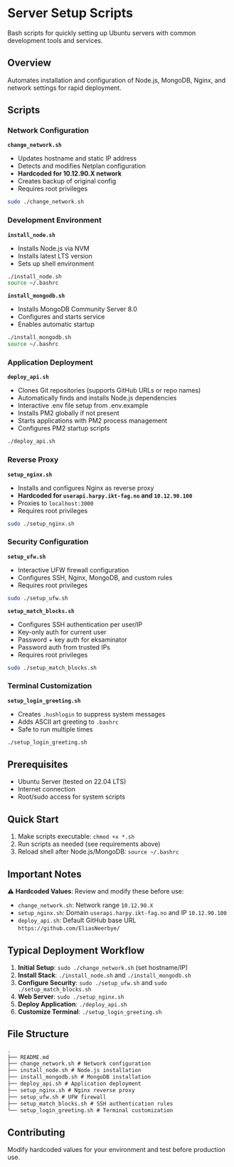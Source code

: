 # Server Setup Scripts

Bash scripts for quickly setting up Ubuntu servers with common development tools and services.

## Overview

Automates installation and configuration of Node.js, MongoDB, Nginx, and network settings for rapid deployment.

## Scripts

### Network Configuration

**`change_network.sh`**

-   Updates hostname and static IP address
-   Detects and modifies Netplan configuration
-   **Hardcoded for 10.12.90.X network**
-   Creates backup of original config
-   Requires root privileges

```bash
sudo ./change_network.sh
```

### Development Environment

**`install_node.sh`**

-   Installs Node.js via NVM
-   Installs latest LTS version
-   Sets up shell environment

```bash
./install_node.sh
source ~/.bashrc
```

**`install_mongodb.sh`**

-   Installs MongoDB Community Server 8.0
-   Configures and starts service
-   Enables automatic startup

```bash
./install_mongodb.sh
source ~/.bashrc
```

### Application Deployment

**`deploy_api.sh`**

-   Clones Git repositories (supports GitHub URLs or repo names)
-   Automatically finds and installs Node.js dependencies
-   Interactive .env file setup from .env.example
-   Installs PM2 globally if not present
-   Starts applications with PM2 process management
-   Configures PM2 startup scripts

```bash
./deploy_api.sh
```

### Reverse Proxy

**`setup_nginx.sh`**

-   Installs and configures Nginx as reverse proxy
-   **Hardcoded for `userapi.harpy.ikt-fag.no` and `10.12.90.100`**
-   Proxies to `localhost:3000`
-   Requires root privileges

```bash
sudo ./setup_nginx.sh
```

### Security Configuration

**`setup_ufw.sh`**

-   Interactive UFW firewall configuration
-   Configures SSH, Nginx, MongoDB, and custom rules
-   Requires root privileges

```bash
sudo ./setup_ufw.sh
```

**`setup_match_blocks.sh`**

-   Configures SSH authentication per user/IP
-   Key-only auth for current user
-   Password + key auth for eksaminator
-   Password auth from trusted IPs
-   Requires root privileges

```bash
sudo ./setup_match_blocks.sh
```

### Terminal Customization

**`setup_login_greeting.sh`**

-   Creates `.hushlogin` to suppress system messages
-   Adds ASCII art greeting to `.bashrc`
-   Safe to run multiple times

```bash
./setup_login_greeting.sh
```

## Prerequisites

-   Ubuntu Server (tested on 22.04 LTS)
-   Internet connection
-   Root/sudo access for system scripts

## Quick Start

1. Make scripts executable: `chmod +x *.sh`
2. Run scripts as needed (see requirements above)
3. Reload shell after Node.js/MongoDB: `source ~/.bashrc`

## Important Notes

⚠️ **Hardcoded Values**: Review and modify these before use:

-   `change_network.sh`: Network range `10.12.90.X`
-   `setup_nginx.sh`: Domain `userapi.harpy.ikt-fag.no` and IP `10.12.90.100`
-   `deploy_api.sh`: Default GitHub base URL `https://github.com/EliasNeerbye/`

## Typical Deployment Workflow

1. **Initial Setup**: `sudo ./change_network.sh` (set hostname/IP)
2. **Install Stack**: `./install_node.sh` and `./install_mongodb.sh`
3. **Configure Security**: `sudo ./setup_ufw.sh` and `sudo ./setup_match_blocks.sh`
4. **Web Server**: `sudo ./setup_nginx.sh`
5. **Deploy Application**: `./deploy_api.sh`
6. **Customize Terminal**: `./setup_login_greeting.sh`

## File Structure

```md
.
├── README.md
├── change_network.sh # Network configuration
├── install_node.sh # Node.js installation
├── install_mongodb.sh # MongoDB installation
├── deploy_api.sh # Application deployment
├── setup_nginx.sh # Nginx reverse proxy
├── setup_ufw.sh # UFW firewall
├── setup_match_blocks.sh # SSH authentication rules
└── setup_login_greeting.sh # Terminal customization
```

## Contributing

Modify hardcoded values for your environment and test before production use.

